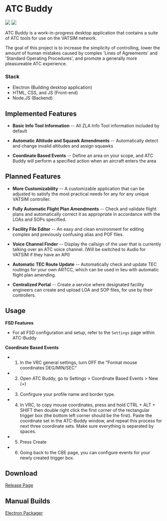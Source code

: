 # ATC Buddy
![](https://img.shields.io/github/license/RepeaterCreeper/ATC-Buddy.svg?style=for-the-badge) ![](https://img.shields.io/github/repo-size/RepeaterCreeper/ATC-Buddy.svg?style=for-the-badge)

ATC Buddy is a work-in-progress desktop application that contains a suite of ATC tools for use on the VATSIM network.

The goal of this project is to increase the simplicity of controlling, lower the amount of human mistakes caused by complex 'Lines of Agreements' and 'Standard Operating Procedures', and promote a generally more pleasureable ATC experience.

### Stack
- Electron (Building desktop application)
- HTML, CSS, and JS (Front-end)
- Node.JS (Backend)

## Implemented Features

- **Basic Info Tool Information** -- All ZLA Info Tool information included by default

- **Automatic Altitude and Squawk Amendments** -- Automatically detect and change invalid altitudes and assign squawks

- **Coordinate Based Events** -- Define an area on your scope, and ATC Buddy will perform a specified action when an aircraft enters the area

## Planned Features

- **More Customizability** -- A customizable application that can be adjusted to satisfy the most practical needs for any for any unique VATSIM controller.

- **Fully Automatic Flight Plan Amendments** -- Check and validate flight plans and automatically correct it as appropriate in accordance with the LOAs and SOPs specified.

- **Facility File Editor** -- An easy and clean environment for editing complex and previously confusing alias and POF files.

- **Voice Channel Finder** -- Display the callsign of the user that is currently talking over an ATC voice channel. (Will be switched to Audio for VATSIM if they have an API)
 
- **Automatic TEC Route Update** -- Automatically check and update TEC routings for your own ARTCC, which can be used in lieu with automatic flight plan amending.

- **Centralized Portal** -- Create a service where designated facility engineers can create and upload LOA and SOP files, for use by their controllers.

## Usage

**FSD Features**
- For all FSD configuration and setup, refer to the `Settings` page within ATC-Buddy

**Coordinate Based Events**
- 1) In the VRC general settings, turn OFF the "Format mouse coordinates DEG/MIN/SEC"
- 2) Open ATC Buddy, go to Settings > Coordinate Based Events > New (+)
- 3) Confirgure your profile name and border type.
- 4) In VRC, to copy mouse coordinates, press and hold CTRL + ALT + SHIFT then double right click the first corner of the rectangular trigger box (the bottom left corner should be the first). Paste the coordinate set in the ATC-Buddy window, and repeat this process for next three coordinate sets. Make sure everything is separated by spaces.
- 5) Press Create
- 6) Going back to the CBE page, you can configure events for your newly created trigger box.

## Download
[Release Page](https://github.com/RepeaterCreeper/ATC-Buddy/releases)

## Manual Builds
[Electron Packager](https://github.com/electron-userland/electron-packager)
